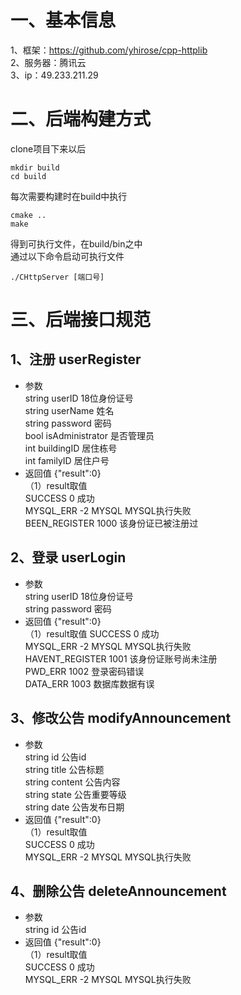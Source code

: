 # 一、基本信息
1、框架：https://github.com/yhirose/cpp-httplib  
2、服务器：腾讯云  
3、ip：49.233.211.29  

# 二、后端构建方式
clone项目下来以后  
```
mkdir build
cd build
```

每次需要构建时在build中执行  
```
cmake ..
make
```

得到可执行文件，在build/bin之中  
通过以下命令启动可执行文件  
```
./CHttpServer [端口号]
```

# 三、后端接口规范
## 1、注册 userRegister
+ 参数  
string userID           18位身份证号  
string userName         姓名  
string password         密码  
bool isAdministrator    是否管理员  
int buildingID          居住栋号  
int familyID            居住户号  
+ 返回值   {"result":0}  
（1）result取值  
SUCCESS 0               成功  
MYSQL_ERR -2 MYSQL      MYSQL执行失败  
BEEN_REGISTER 1000      该身份证已被注册过  

## 2、登录 userLogin
+ 参数  
string userID           18位身份证号  
string password         密码  
+ 返回值   {"result":0}  
（1）result取值
SUCCESS 0               成功  
MYSQL_ERR -2 MYSQL      MYSQL执行失败  
HAVENT_REGISTER 1001    该身份证账号尚未注册  
PWD_ERR 1002            登录密码错误  
DATA_ERR 1003           数据库数据有误  

## 3、修改公告  modifyAnnouncement
+ 参数  
string id               公告id  
string title            公告标题  
string content          公告内容  
string state            公告重要等级    
string date             公告发布日期  
+ 返回值    {"result":0}  
（1）result取值  
SUCCESS 0               成功  
MYSQL_ERR -2 MYSQL      MYSQL执行失败  

## 4、删除公告  deleteAnnouncement
+ 参数  
string id               公告id  
+ 返回值    {"result":0}  
（1）result取值  
SUCCESS 0               成功  
MYSQL_ERR -2 MYSQL      MYSQL执行失败  